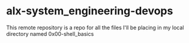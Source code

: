 # alx-system_engineering-devops
  This remote repository is a repo for all the files I'll
be placing in my local directory named 0x00-shell_basics
